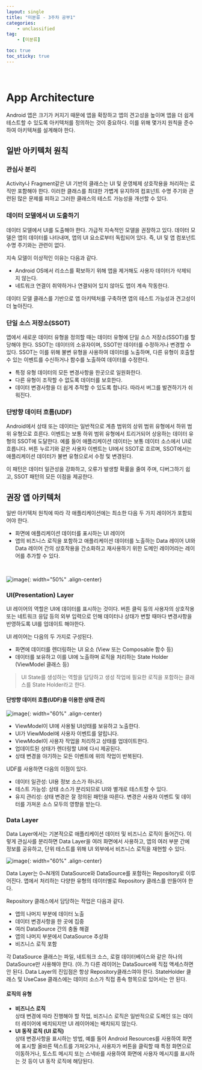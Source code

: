 ```yaml
---
layout: single
title: "미분류 - 3주차 공부1"
categories: 
    - unclassified
tag:
    - [미분류]

toc: true
toc_sticky: true
---
```


<br>

# App Architecture
Android 앱은 크기가 커지기 때문에 앱을 확장하고 앱의 견고성을 높이며 앱을 더 쉽게 테스트할 수 있도록 아키텍처를 정의하는 것이 중요하다. 이를 위해 몇가지 원칙을 준수하여 아키텍쳐를 설계해야 한다.

## 일반 아키텍처 원칙
### 관심사 분리
Activity나 Fragment같은 UI 기반의 클래스는 UI 및 운영체제 상호작용을 처리하는 로직만 포함해야 한다. 이러한 클래스를 최대한 가볍게 유지하여 컴포넌트 수명 주기와 관련된 많은 문제를 피하고 그러한 클래스의 테스트 가능성을 개선할 수 있다. 

### 데이터 모델에서 UI 도출하기
데이터 모델에서 UI를 도출해야 한다. 가급적 지속적인 모델을 권장하고 있다. 데이터 모델은 앱의 데이터를 나타내며, 앱의 UI 요소로부터 독립되어 있다. 즉, UI 및 앱 컴포넌트 수명 주기와는 관련이 없다.

지속 모델이 이상적인 이유는 다음과 같다.

- Android OS에서 리소스를 확보하기 위해 앱을 제거해도 사용자 데이터가 삭제되지 않는다.
- 네트워크 연결이 취약하거나 연결되어 있지 않아도 앱이 계속 작동한다.

데이터 모델 클래스를 기반으로 앱 아키텍처를 구축하면 앱의 테스트 가능성과 견고성이 더 높아진다. 

### 단일 소스 저장소(SSOT)
앱에서 새로운 데이터 유형을 정의할 때는 데이터 유형에 단일 소스 저장소(SSOT)를 할당해야 한다. SSOT는 데이터의 소유자이며, SSOT만 데이터를 수정하거나 변경할 수 있다. SSOT는 이를 위해 불변 유형을 사용하여 데이터를 노출하며, 다른 유형이 호출할 수 있는 이벤트를 수신하거나 함수를 노출하여 데이터를 수정한다.

- 특정 유형 데이터의 모든 변경사항을 한곳으로 일원화한다.
- 다른 유형이 조작할 수 없도록 데이터를 보호한다.
- 데이터 변경사항을 더 쉽게 추적할 수 있도록 합니다. 따라서 버그를 발견하기가 쉬워진다.

### 단방향 데이터 흐름(UDF)
Android에서 상태 또는 데이터는 일반적으로 계층 범위의 상위 범위 유형에서 하위 범위 유형으로 흐른다. 이벤트는 보통 하위 범위 유형에서 트리거되어 상응하는 데이터 유형의 SSOT에 도달한다. 예를 들어 애플리케이션 데이터는 보통 데이터 소스에서 UI로 흐릅니다. 버튼 누르기와 같은 사용자 이벤트는 UI에서 SSOT로 흐르며, SSOT에서는 애플리케이션 데이터가 불변 유형으로서 수정 및 변경된다.

이 패턴은 데이터 일관성을 강화하고, 오류가 발생할 확률을 줄여 주며, 디버그하기 쉽고, SSOT 패턴의 모든 이점을 제공한다.

## 권장 앱 아키텍처
일반 아키텍처 원칙에 따라 각 애플리케이션에는 최소한 다음 두 가지 레이어가 포함되어야 한다.
- 화면에 애플리케이션 데이터를 표시하는 UI 레이어
- 앱의 비즈니스 로직을 포함하고 애플리케이션 데이터를 노출하는 Data 레이어
UI와 Data 레이어 간의 상호작용을 간소화하고 재사용하기 위한 도메인 레이어라는 레이어를 추가할 수 있다.
<br>

![image](https://developer.android.com/static/topic/libraries/architecture/images/mad-arch-overview.png){: width="50%" .align-center}

### UI(Presentation) Layer
UI 레이어의 역할은 UI에 데이터를 표시하는 것이다. 버튼 클릭 등의 사용자의 상호작용 또는 네트워크 응답 등의 외부 입력으로 인해 데이터나 상태가 변할 때마다 변경사항을 반영하도록 UI를 업데이트 해야한다.

UI 레이어는 다음의 두 가지로 구성된다.
- 화면에 데이터를 렌더링하는 UI 요소 (View 또는 Composable 함수 등)
- 데이터를 보유하고 이를 UI에 노출하며 로직을 처리하는 State Holder (ViewModel 클래스 등)

>UI State를 생성하는 역할을 담당하고 생성 작업에 필요한 로직을 포함하는 클래스를 State Holder라고 한다.

#### 단방향 데이터 흐름(UDF)을 이용한 상태 관리

![image](https://developer.android.com/static/topic/libraries/architecture/images/mad-arch-ui-udf-in-action.png){: width="60%" .align-center}

- ViewModel이 UI에 사용될 UI상태를 보유하고 노출한다. 
- UI가 ViewModel에 사용자 이벤트를 알립니다.
- ViewModel이 사용자 작업을 처리하고 상태를 업데이트한다.
- 업데이트된 상태가 렌더링할 UI에 다시 제공된다.
- 상태 변경을 야기하는 모든 이벤트에 위의 작업이 반복된다.

UDF를 사용하면 다음의 이점이 있다.
- 데이터 일관성: UI용 정보 소스가 하나다.
- 테스트 가능성: 상태 소스가 분리되므로 UI와 별개로 테스트할 수 있다.
- 유지 관리성: 상태 변경은 잘 정의된 패턴을 따른다. 변경은 사용자 이벤트 및 데이터를 가져온 소스 모두의 영향을 받는다.


### Data Layer
Data Layer에서는 기본적으로 애플리케이션 데이터 및 비즈니스 로직이 들어간다. 이렇게 관심사를 분리하면 Data Layer을 여러 화면에서 사용하고, 앱의 여러 부분 간에 정보를 공유하고, 단위 테스트를 위해 UI 외부에서 비즈니스 로직을 재현할 수 있다.

![image](https://developer.android.com/static/topic/libraries/architecture/images/mad-arch-data-overview.png){: width="60%" .align-center}

Data Layer는 0~N개의 DataSource와 DataSource를 포함하는 Repository로 이루어진다. 앱에서 처리하는 다양한 유형의 데이터별로 Repository 클래스를 만들어야 한다.

Repository 클래스에서 담당하는 작업은 다음과 같다.

- 앱의 나머지 부분에 데이터 노출
- 데이터 변경사항을 한 곳에 집중
- 여러 DataSource 간의 충돌 해결
- 앱의 나머지 부분에서 DataSource 추상화
- 비즈니스 로직 포함

각 DataSource 클래스는 파일, 네트워크 소스, 로컬 데이터베이스와 같은 하나의 DataSource만 사용해야 한다. (아..?)
다른 레이어는 DataSource에 직접 액세스하면 안 된다.
Data Layer의 진입점은 항상 Repository클래스여야 한다.
StateHolder 클래스 및 UseCase 클래스에는 데이터 소스가 직접 종속 항목으로 있어서는 안 된다.

#### 로직의 유형
- **비즈니스 로직**<br> 
상태 변경에 따라 진행해야 할 작업, 비즈니스 로직은 일반적으로 도메인 또는 데이터 레이어에 배치되지만 UI 레이어에는 배치되지 않는다.
- **UI 동작 로직 (UI 로직)**<br> 
상태 변경사항을 표시하는 방법, 예를 들어 Android Resources를 사용하여 화면에 표시할 올바른 텍스트를 가져오거나, 사용자가 버튼을 클릭할 때 특정 화면으로 이동하거나, 토스트 메시지 또는 스낵바를 사용하여 화면에 사용자 메시지를 표시하는 것 등이 UI 동작 로직에 해당된다.


